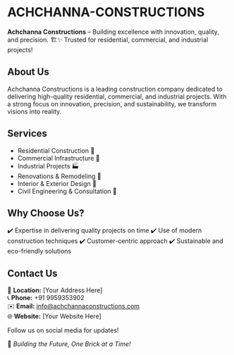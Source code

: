 # ACHCHANNA-CONSTRUCTIONS
**Achchanna Constructions** – Building excellence with innovation, quality, and precision. 🏗️✨ Trusted for residential, commercial, and industrial projects! 

## About Us
Achchanna Constructions is a leading construction company dedicated to delivering high-quality residential, commercial, and industrial projects. With a strong focus on innovation, precision, and sustainability, we transform visions into reality.

## Services
- Residential Construction 🏡
- Commercial Infrastructure 🏢
- Industrial Projects 🏭
- Renovations & Remodeling 🔨
- Interior & Exterior Design 🎨
- Civil Engineering & Consultation 📐

## Why Choose Us?
✔️ Expertise in delivering quality projects on time
✔️ Use of modern construction techniques
✔️ Customer-centric approach
✔️ Sustainable and eco-friendly solutions

## Contact Us
📍 **Location:** [Your Address Here]  
📞 **Phone:** +91 9959353902  
✉️ **Email:** info@achchannaconstructions.com  
🌐 **Website:** [Your Website Here]  

Follow us on social media for updates!

🚀 *Building the Future, One Brick at a Time!*
